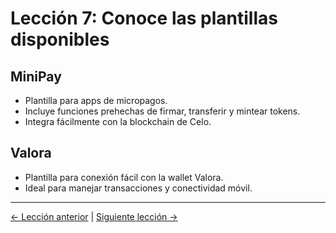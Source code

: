 # Lección 7: Conoce las plantillas disponibles

## MiniPay

- Plantilla para apps de micropagos.
- Incluye funciones prehechas de firmar, transferir y mintear tokens.
- Integra fácilmente con la blockchain de Celo.

## Valora

- Plantilla para conexión fácil con la wallet Valora.
- Ideal para manejar transacciones y conectividad móvil.

---
[← Lección anterior](06-iniciar-tu-aplicacion.md) | [Siguiente lección →](08-comunidad-y-soporte.md) 
